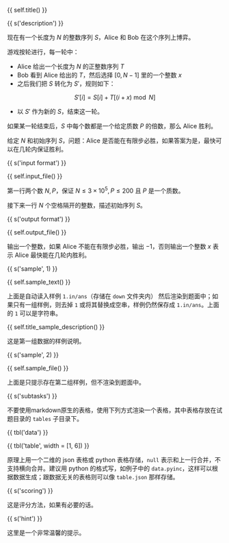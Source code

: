 {{ self.title() }}

{{ s('description') }}

现在有一个长度为 $N$ 的整数序列 $S$，Alice 和 Bob 在这个序列上博弈。

游戏按轮进行，每一轮中：

* Alice 给出一个长度为 $N$ 的正整数序列 $T$
* Bob 看到 Alice 给出的 $T$，然后选择 $[0, N-1]$ 里的一个整数 $x$
* 之后我们把 $S$ 转化为 $S'$，规则如下：

$$
S'[i] = S[i] + T[(i+x)\bmod N]
$$

* 以 $S'$ 作为新的 $S$，结束这一轮。

如果某一轮结束后，$S$ 中每个数都是一个给定质数 $P$ 的倍数，那么 Alice 胜利。

给定 $N$ 和初始序列 $S$，问题：Alice 是否能在有限步必胜，如果答案为是，最快可以在几轮内保证胜利。

{{ s('input format') }}

{{ self.input_file() }}

第一行两个数 $N,P$，保证 $N\le 3\times 10^5, P\le 200$ 且 $P$ 是一个质数。

接下来一行 $N$ 个空格隔开的整数，描述初始序列 $S$。

{{ s('output format') }}

{{ self.output_file() }}

输出一个整数，如果 Alice 不能在有限步必胜，输出 $-1$，否则输出一个整数 $x$ 表示 Alice 最快能在几轮内胜利。

{{ s('sample', 1) }}

{{ self.sample_text() }}

上面是自动读入样例 `1.in/ans`（存储在 `down` 文件夹内） 然后渲染到题面中；如果只有一组样例，则去掉 `1` 或将其替换成空串，样例仍然保存成 `1.in/ans`。上面的 `1` 可以是字符串。

{{ self.title_sample_description() }}

这是第一组数据的样例说明。

{{ s('sample', 2) }}

{{ self.sample_file() }}

上面是只提示存在第二组样例，但不渲染到题面中。

{{ s('subtasks') }}

不要使用markdown原生的表格，使用下列方式渲染一个表格，其中表格存放在试题目录的 `tables` 子目录下。

{{ tbl('data') }}

{{ tbl('table', width = [1, 6]) }}

原理上用一个二维的 json 表格或 python 表格存储，`null` 表示和上一行合并，不支持横向合并。建议用 python 的格式写，如例子中的 `data.pyinc`，这样可以根据数据生成；跟数据无关的表格则可以像 `table.json` 那样存储。

{{ s('scoring') }}

这是评分方法，如果有必要的话。

{{ s('hint') }}

这里是一个非常温馨的提示。
